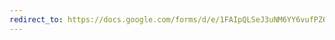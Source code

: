 ```yaml
---
redirect_to: https://docs.google.com/forms/d/e/1FAIpQLSeJ3uNM6YY6vufPZ638TERBgoo2bZbf3byRKi5U4NloAKBu1g/viewform
---
```

